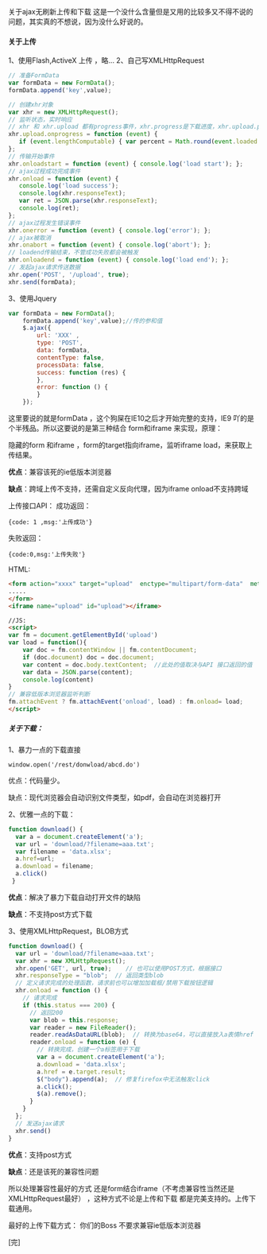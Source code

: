 关于ajax无刷新上传和下载
这是一个没什么含量但是又用的比较多又不得不说的问题，其实真的不想说，因为没什么好说的。

#### 关于上传

1、使用Flash,ActiveX 上传 ，略...
2、自己写XMLHttpRequest 
```javascript
// 准备FormData
var formData = new FormData();
formData.append('key',value);

// 创建xhr对象
var xhr = new XMLHttpRequest();
// 监听状态，实时响应
// xhr 和 xhr.upload 都有progress事件，xhr.progress是下载进度，xhr.upload.progress是上传进度
xhr.upload.onprogress = function (event) {
   if (event.lengthComputable) { var percent = Math.round(event.loaded / event.total); console.log('%d%', percent); }
};
// 传输开始事件
xhr.onloadstart = function (event) { console.log('load start'); };
// ajax过程成功完成事件
xhr.onload = function (event) {
   console.log('load success'); 
   console.log(xhr.responseText);
   var ret = JSON.parse(xhr.responseText); 
   console.log(ret);
};
// ajax过程发生错误事件
xhr.onerror = function (event) { console.log('error'); };
// ajax被取消
xhr.onabort = function (event) { console.log('abort'); };
// loadend传输结束，不管成功失败都会被触发
xhr.onloadend = function (event) { console.log('load end'); };
// 发起ajax请求传送数据
xhr.open('POST', '/upload', true);
xhr.send(formData);
```
3、使用Jquery
```javascript
var formData = new FormData();  
    formData.append('key',value);//传的参和值   
    $.ajax({  
        url: 'XXX' ,  
        type: 'POST',  
        data: formData,   
        contentType: false,  
        processData: false,  
        success: function (res) {                
        },  
        error: function () {                
        }  
    });
```
这里要说的就是formData ，这个狗屎在IE10之后才开始完整的支持，IE9 吖的是个半残品。所以这要说的是第三种结合 form和iframe 来实现，原理：

隐藏的form 和iframe ，form的target指向iframe，监听iframe load，来获取上传结果。

**优点**：兼容该死的ie低版本浏览器

**缺点**：跨域上传不支持，还需自定义反向代理，因为iframe onload不支持跨域

上传接口API：
成功返回：
```
{code: 1 ,msg:'上传成功'}
```
失败返回：
```
{code:0,msg:'上传失败'}
```
HTML:
```html
<form action="xxxx" target="upload"  enctype="multipart/form-data"  method="post" style="display:none;">
.....
</form>
<iframe name="upload" id="upload"></iframe>

//JS:
<script>
var fm = document.getElementById('upload')
var load = function(){
    var doc = fm.contentWindow || fm.contentDocument;
    if (doc.document) doc = doc.document;
    var content = doc.body.textContent;  //此处的值取决与API 接口返回的值
    var data = JSON.parse(content);
    console.log(content)
}
// 兼容低版本浏览器监听判断
fm.attachEvent ? fm.attachEvent('onload', load) : fm.onload= load;
</script>
```
##### 关于下载：

1、暴力一点的下载直接
```
window.open('/rest/donwload/abcd.do')
```
优点：代码量少。

缺点：现代浏览器会自动识别文件类型，如pdf，会自动在浏览器打开

2、优雅一点的下载：
```javascript
function download() {
  var a = document.createElement('a');
  var url = 'download/?filename=aaa.txt';
  var filename = 'data.xlsx';
  a.href=url;
  a.download = filename;
  a.click()
 }
 ```
**优点**：解决了暴力下载自动打开文件的缺陷

**缺点**：不支持post方式下载

3、使用XMLHttpRequest，BLOB方式
```javascript
function download() {
  var url = 'download/?filename=aaa.txt';
  var xhr = new XMLHttpRequest();
  xhr.open('GET', url, true);    // 也可以使用POST方式，根据接口
  xhr.responseType = "blob";  // 返回类型blob
  // 定义请求完成的处理函数，请求前也可以增加加载框/禁用下载按钮逻辑
  xhr.onload = function () {
    // 请求完成
    if (this.status === 200) {
      // 返回200
      var blob = this.response;
      var reader = new FileReader();
      reader.readAsDataURL(blob);  // 转换为base64，可以直接放入a表情href
      reader.onload = function (e) {
        // 转换完成，创建一个a标签用于下载
        var a = document.createElement('a');
        a.download = 'data.xlsx';
        a.href = e.target.result;
        $("body").append(a);  // 修复firefox中无法触发click
        a.click();
        $(a).remove();
      }
    }
  };
  // 发送ajax请求
  xhr.send()
}
```
**优点**：支持post方式

**缺点**：还是该死的兼容性问题

所以处理兼容性最好的方式 还是form结合iframe（不考虑兼容性当然还是XMLHttpRequest最好） ，这种方式不论是上传和下载 都是完美支持的。上传下载通用。

最好的上传下载方式： 你们的Boss 不要求兼容ie低版本浏览器

[完]